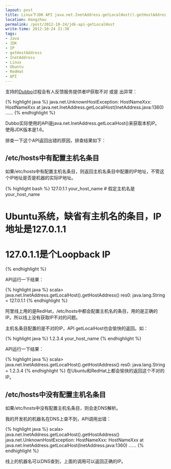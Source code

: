 ```yaml
---
layout: post
title: Linux下JDK API java.net.InetAddress.getLocalHost().getHostAddress()返回出错
location: Hangzhou
permalink: /post/2012-10-24/jdk-api-getLocalHost
write-time: 2012-10-24 21:30
tags:
- Java
- JDK
- IP
- getHostAddress
- InetAddress
- Linux
- Ubuntu
- RedHat
- API
---
```


支持的[Dubbo](http://code.alibabatech.com/wiki/display/dubbo "Dubbo")过程会有人反馈服务提供者IP获取不对 或是 出异常：

{% highlight java %}
java.net.UnknownHostException: HostNameXxx: HostNameXxx
	at java.net.InetAddress.getLocalHost(InetAddress.java:1360)
	......
{% endhighlight %}

Dubbo实际使用的API是java.net.InetAddress.getLocalHost()来获取本机IP。  
使用JDK版本是1.6。

排查一下这个API返回出错的原因，排查结果如下：

## /etc/hosts中有配置主机名条目

如果/etc/hosts中有配置主机名条目，则返回主机名条目中配置的IP地址，不管这个IP地址是否是机器的实际IP地址。

{% highlight bash %}
127.0.1.1       your_host_name # 假定主机名是your_host_name
# Ubuntu系统，缺省有主机名的条目，IP地址是127.0.1.1
# 127.0.1.1是个Loopback IP
{% endhighlight %}

API运行一下结果：

{% highlight java %}
scala> java.net.InetAddress.getLocalHost().getHostAddress()
res0: java.lang.String = 127.0.1.1
{% endhighlight %}

阿里线上用的是RedHat，/etc/hosts中都会配置主机名的条目，用的是正确的IP。所以线上没有获取IP不对的问题。

主机名条目配置的是不对的IP，API getLocalHost也会愉快的返回。如：

{% highlight java %}
1.2.3.4 your_host_name 
{% endhighlight %}

API运行一下结果：

{% highlight java %}
scala> java.net.InetAddress.getLocalHost().getHostAddress()
res0: java.lang.String = 1.2.3.4
{% endhighlight %}
在Ubuntu和RedHat上都会愉快的返回这个不对的IP。

## /etc/hosts中没有配置主机名条目

如果/etc/hosts中没有配置主机名条目，则会走DNS解析。

我的开发机的机器名在DNS上查不到，API调用出错：

{% highlight java %}
scala> java.net.InetAddress.getLocalHost().getHostAddress()
java.net.UnknownHostException: HostNameXxx: HostNameXxx
	at java.net.InetAddress.getLocalHost(InetAddress.java:1360)
	......
{% endhighlight %}

线上的机器名可以DNS查到，上面的调用可以返回正确的IP。
